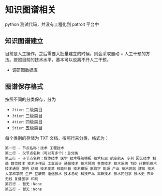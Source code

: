 # 知识图谱相关

python 测试代码，并没有工程化到 patroit 平台中


## 知识图谱建立

目前是人工操作，之后需要大批量建立的时候，则会采取自动 + 人工干预的方法。按照目前的技术水平，基本可以说离不开人工干预。

+ 调研图数据库

## 图谱保存格式

按照不同的分类保存，分为 

+ `2tier`: 二级类目
+ `3tier`: 三级类目
+ `4tier`: 四级类目
+ `5tier`: 五级类目

每个类别的存储为 TXT 文档，按照行来分类，格式为：

```
第一行 - 节点名称：技术 工程技术
第二行 - 父节点名称（可以有多个）：总分类
第三行 - 子节点名称：媒体技术 医学 技术导航模板 技术标志 航空航天 专利 园艺技术 制造 数位技术 技术小作品 工业设计 通信技术 技术预测 各类技术 技术系统 TED 计算机技术 技术通信 发明 纺织 技术变革 核能科技 技术模板 家政学 能源 产业 技术网站 建筑 技术大学和学院 生产 互联网 电信技术 技术总论 科技产品 高新技术 技术民俗学 技术史 农业 无线 复健医学 印刷
第四行 - 暂无：None
第五行 - 暂无：None
```